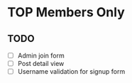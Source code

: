 # TOP Members Only

## TODO

- [ ] Admin join form
- [ ] Post detail view
- [ ] Username validation for signup form
